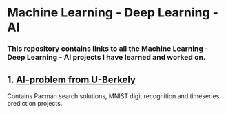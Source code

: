 # Machine Learning - Deep Learning - AI

### This repository contains links to all the Machine Learning - Deep Learning - AI projects I have learned and worked on.

## 1. [AI-problem from U-Berkely](https://github.com/M87K452b/ai-berkley-experimentation)
Contains Pacman search solutions, MNIST digit recognition and timeseries prediction projects.
